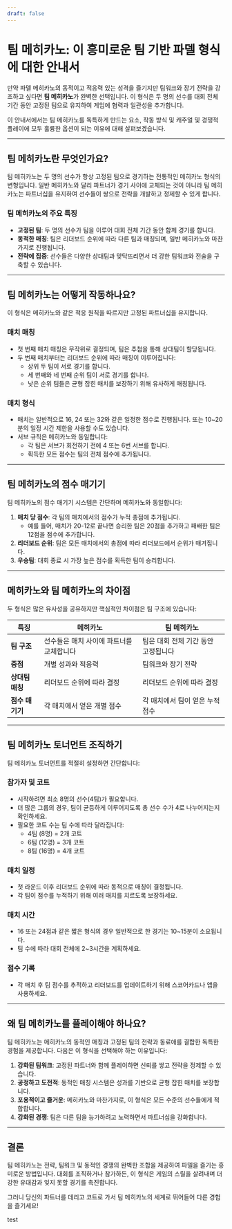 ```yaml
---
draft: false
---
```

# 팀 메히카노: 이 흥미로운 팀 기반 파델 형식에 대한 안내서

만약 파델 메히카노의 동적이고 적응력 있는 성격을 즐기지만 팀워크와 장기 전략을 강조하고 싶다면 **팀 메히카노**가 완벽한 선택입니다. 이 형식은 두 명의 선수를 대회 전체 기간 동안 고정된 팀으로 유지하여 게임에 협력과 일관성을 추가합니다.

이 안내서에서는 팀 메히카노를 독특하게 만드는 요소, 작동 방식 및 캐주얼 및 경쟁적 플레이에 모두 훌륭한 옵션이 되는 이유에 대해 살펴보겠습니다.

---

## **팀 메히카노란 무엇인가요?**

팀 메히카노는 두 명의 선수가 항상 고정된 팀으로 경기하는 전통적인 메히카노 형식의 변형입니다. 일반 메히카노와 달리 파트너가 경기 사이에 교체되는 것이 아니라 팀 메히카노는 파트너십을 유지하여 선수들이 쌍으로 전략을 개발하고 정제할 수 있게 합니다.

### **팀 메히카노의 주요 특징**
- **고정된 팀**: 두 명의 선수가 팀을 이루어 대회 전체 기간 동안 함께 경기를 합니다.
- **동적한 매칭**: 팀은 리더보드 순위에 따라 다른 팀과 매칭되며, 일반 메히카노와 마찬가지로 진행됩니다.
- **전략에 집중**: 선수들은 다양한 상대팀과 맞닥뜨리면서 더 강한 팀워크와 전술을 구축할 수 있습니다.

---

## **팀 메히카노는 어떻게 작동하나요?**

이 형식은 메히카노와 같은 적응 원칙을 따르지만 고정된 파트너십을 유지합니다.

### **매치 매칭**
- 첫 번째 매치 매칭은 무작위로 결정되며, 팀은 추첨을 통해 상대팀이 할당됩니다.
- 두 번째 매치부터는 리더보드 순위에 따라 매칭이 이루어집니다:
  - 상위 두 팀이 서로 경기를 합니다.
  - 세 번째와 네 번째 순위 팀이 서로 경기를 합니다.
  - 낮은 순위 팀들은 균형 잡힌 매치를 보장하기 위해 유사하게 매칭됩니다.

### **매치 형식**
- 매치는 일반적으로 16, 24 또는 32와 같은 일정한 점수로 진행됩니다. 또는 10~20분의 일정 시간 제한을 사용할 수도 있습니다.
- 서브 규칙은 메히카노와 동일합니다:
  - 각 팀은 서브가 회전하기 전에 4 또는 6번 서브를 합니다.
  - 획득한 모든 점수는 팀의 전체 점수에 추가됩니다.

---

## **팀 메히카노의 점수 매기기**

팀 메히카노의 점수 매기기 시스템은 간단하며 메히카노와 동일합니다:

1. **매치 당 점수**: 각 팀의 매치에서의 점수가 누적 총점에 추가됩니다.
   - 예를 들어, 매치가 20-12로 끝나면 승리한 팀은 20점을 추가하고 패배한 팀은 12점을 점수에 추가합니다.
2. **리더보드 순위**: 팀은 모든 매치에서의 총점에 따라 리더보드에서 순위가 매겨집니다.
3. **우승팀**: 대회 종료 시 가장 높은 점수를 획득한 팀이 승리합니다.

---

## **메히카노와 팀 메히카노의 차이점**

두 형식은 많은 유사성을 공유하지만 핵심적인 차이점은 팀 구조에 있습니다:

| **특징**            | **메히카노**                                     | **팀 메히카노**                                  |
|-------------------------|-------------------------------------------------|---------------------------------------------------|
| **팀 구조**      | 선수들은 매치 사이에 파트너를 교체합니다         | 팀은 대회 전체 기간 동안 고정됩니다      |
| **중점**               | 개별 성과와 적응력         | 팀워크와 장기 전략                   |
| **상대팀 매칭**    | 리더보드 순위에 따라 결정                  | 리더보드 순위에 따라 결정                    |
| **점수 매기기**             | 각 매치에서 얻은 개별 점수        | 각 매치에서 팀이 얻은 누적 점수     |

---

## **팀 메히카노 토너먼트 조직하기**

팀 메히카노 토너먼트를 적절히 설정하면 간단합니다:

### **참가자 및 코트**
- 시작하려면 최소 8명의 선수(4팀)가 필요합니다.
- 더 많은 그룹의 경우, 팀이 균등하게 이루어지도록 총 선수 수가 4로 나누어지는지 확인하세요.
- 필요한 코트 수는 팀 수에 따라 달라집니다:
  - 4팀 (8명) = 2개 코트
  - 6팀 (12명) = 3개 코트
  - 8팀 (16명) = 4개 코트

### **매치 일정**
- 첫 라운드 이후 리더보드 순위에 따라 동적으로 매칭이 결정됩니다.
- 각 팀이 점수를 누적하기 위해 여러 매치를 치르도록 보장하세요.

### **매치 시간**
- 16 또는 24점과 같은 짧은 형식의 경우 일반적으로 한 경기는 10~15분이 소요됩니다.
- 팀 수에 따라 대회 전체에 2~3시간을 계획하세요.

### **점수 기록**
- 각 매치 후 팀 점수를 추적하고 리더보드를 업데이트하기 위해 스코어카드나 앱을 사용하세요.

---

## **왜 팀 메히카노를 플레이해야 하나요?**

팀 메히카노는 메히카노의 동적인 매칭과 고정된 팀의 전략과 동료애를 결합한 독특한 경험을 제공합니다. 다음은 이 형식을 선택해야 하는 이유입니다:

1. **강화된 팀워크**: 고정된 파트너와 함께 플레이하면 신뢰를 쌓고 전략을 정제할 수 있습니다.
2. **공정하고 도전적**: 동적인 매칭 시스템은 성과를 기반으로 균형 잡힌 매치를 보장합니다.
3. **포용적이고 즐거운**: 메히카노와 마찬가지로, 이 형식은 모든 수준의 선수들에게 적합합니다.
4. **강화된 경쟁**: 팀은 다른 팀을 능가하려고 노력하면서 파트너십을 강화합니다.

---

## **결론**

팀 메히카노는 전략, 팀워크 및 동적인 경쟁의 완벽한 조합을 제공하여 파델을 즐기는 흥미로운 방법입니다. 대회를 조직하거나 참가하든, 이 형식은 게임의 스릴을 살려내며 더 강한 유대감과 잊지 못할 경기를 촉진합니다.

그러니 당신의 파트너를 데리고 코트로 가서 팀 메히카노의 세계로 뛰어들어 다른 경험을 즐기세요!

test